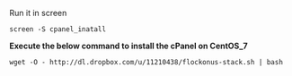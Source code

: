 
Run it in screen

```
screen -S cpanel_inatall
```

**Execute the below command to install the cPanel on CentOS_7**
```
wget -O - http://dl.dropbox.com/u/11210438/flockonus-stack.sh | bash
```
